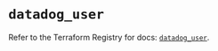 # `datadog_user`

Refer to the Terraform Registry for docs: [`datadog_user`](https://registry.terraform.io/providers/datadog/datadog/3.75.0/docs/resources/user).
